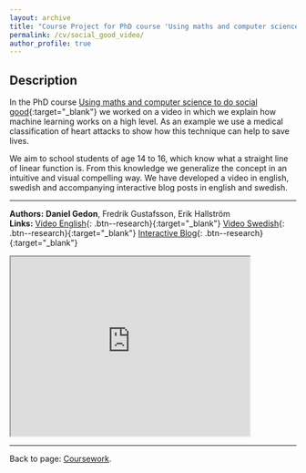 ```yaml
---
layout: archive
title: "Course Project for PhD course 'Using maths and computer science to do social good'"
permalink: /cv/social_good_video/
author_profile: true
---
```




## Description

In the PhD course [Using maths and computer science to do social good](https://uppsala.instructure.com/courses/51420){:target="_blank"}
we worked on a video in which we explain how machine learning works on a high level. As an example we use a medical 
classification of heart attacks to show how this technique can help to save lives.

We aim to school students of age 14 to 16, which know what a straight line of linear function is. From this knowledge
we generalize the concept in an intuitive and visual compelling way. We have developed a video in english, swedish and
accompanying interactive blog posts in english and swedish.

---
**Authors:** **Daniel Gedon**, Fredrik Gustafsson, Erik Hallström\
**Links:** [Video English](https://www.youtube.com/watch?v=5G4cmSh4s-4){: .btn--research}{:target="_blank"}
[Video Swedish](https://www.youtube.com/watch?v=WKsxZ5fGvF0&t=0s){: .btn--research}{:target="_blank"}
[Interactive Blog](https://educaora.com/@MachineLearningDoc){: .btn--research}{:target="_blank"}


<iframe width="420" height="315"
src="https://www.youtube.com/watch?v=5G4cmSh4s-4">
</iframe>

---
Back to page: [Coursework](\cv\coursework).